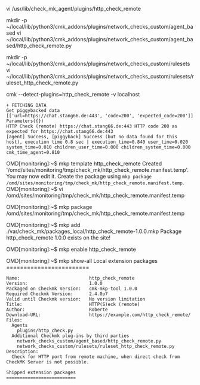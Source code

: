 
vi /usr/lib/check_mk_agent/plugins/http_check_remote

mkdir -p ~/local/lib/python3/cmk_addons/plugins/network_checks_custom/agent_based
vi ~/local/lib/python3/cmk_addons/plugins/network_checks_custom/agent_based/http_check_remote.py

mkdir -p  ~/local/lib/python3/cmk_addons/plugins/network_checks_custom/rulesets
vi  ~/local/lib/python3/cmk_addons/plugins/network_checks_custom/rulesets/ruleset_http_check_remote.py


cmk --detect-plugins=http_check_remote -v localhost

	+ FETCHING DATA
	Get piggybacked data
	[['url=https://chat.stang66.de:443', 'code=200', 'expected_code=200']]
	Parameters({})
	HTTP Check (remote) https://chat.stang66.de:443 HTTP code 200 as expected for https://chat.stang66.de:443
	[agent] Success, [piggyback] Success (but no data found for this host), execution time 0.8 sec | execution_time=0.840 user_time=0.020 system_time=0.010 children_user_time=0.000 children_system_time=0.000 cmk_time_agent=0.810


OMD[monitoring]:~$ mkp template http_check_remote
	Created '/omd/sites/monitoring/tmp/check_mk/http_check_remote.manifest.temp'.
	You may now edit it.
	Create the package using `mkp package /omd/sites/monitoring/tmp/check_mk/http_check_remote.manifest.temp`.
	OMD[monitoring]:~$ vi /omd/sites/monitoring/tmp/check_mk/http_check_remote.manifest.temp


OMD[monitoring]:~$ mkp package /omd/sites/monitoring/tmp/check_mk/http_check_remote.manifest.temp


OMD[monitoring]:~$ mkp add ./var/check_mk/packages_local/http_check_remote-1.0.0.mkp
	Package http_check_remote 1.0.0 exists on the site!

OMD[monitoring]:~$ mkp enable http_check_remote

OMD[monitoring]:~$ mkp show-all
	Local extension packages
	========================

	Name:                          http_check_remote
	Version:                       1.0.0
	Packaged on Checkmk Version:   cmk-mkp-tool 1.0.0
	Required Checkmk Version:      2.4.0p7
	Valid until Checkmk version:   No version limitation
	Title:                         HTTP(S)eck (remote)
	Author:                        Roberte
	Download-URL:                  https://example.com/http_check_remote/
	Files:
	  Agents
		plugins/http_check.py
	  Additional Checkmk plug-ins by third parties
		network_checks_custom/agent_based/http_check_remote.py
		network_checks_custom/rulesets/ruleset_http_check_remote.py
	Description:
	  Check for HTTP port from remote machine, when direct check from CheckMK Server is not possible.

	Shipped extension packages
	==========================

